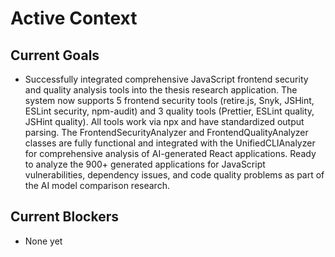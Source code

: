# Active Context

## Current Goals

- Successfully integrated comprehensive JavaScript frontend security and quality analysis tools into the thesis research application. The system now supports 5 frontend security tools (retire.js, Snyk, JSHint, ESLint security, npm-audit) and 3 quality tools (Prettier, ESLint quality, JSHint quality). All tools work via npx and have standardized output parsing. The FrontendSecurityAnalyzer and FrontendQualityAnalyzer classes are fully functional and integrated with the UnifiedCLIAnalyzer for comprehensive analysis of AI-generated React applications. Ready to analyze the 900+ generated applications for JavaScript vulnerabilities, dependency issues, and code quality problems as part of the AI model comparison research.

## Current Blockers

- None yet